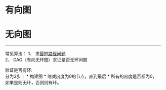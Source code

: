 # 有向图

# 无向图
***

常见算法：
1、 求[最短路径问题](leetcodesuan-fa-ti/suan-fa-yuan-li-xin-de/zui-duan-lu-jing-wen-ti.md)  
2、 DAG（有向无环图）求证是否无环问题  

验证是否有环:  
分为3步：
    * 构建图
    * 缩减出度为0的节点，直到最后
    * 所有的出度是否都为0，如果是则无环，否则则有环。
